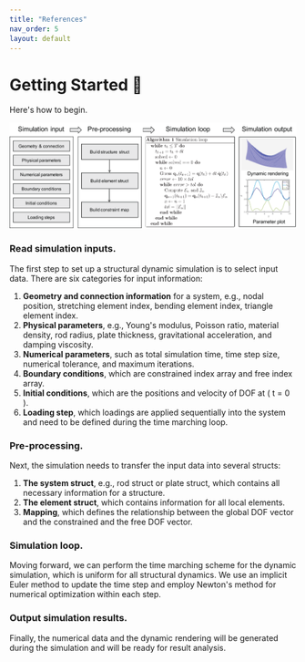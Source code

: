 ```yaml
---
title: "References"
nav_order: 5
layout: default
---
```

# Getting Started 🚀
Here's how to begin.

![Algorithm](assets/figures/process.png)

### Read simulation inputs.

The first step to set up a structural dynamic simulation is to select input data. There are six categories for input information:

1. **Geometry and connection information** for a system, e.g., nodal position, stretching element index, bending element index, triangle element index.
2. **Physical parameters**, e.g., Young's modulus, Poisson ratio, material density, rod radius, plate thickness, gravitational acceleration, and damping viscosity.
3. **Numerical parameters**, such as total simulation time, time step size, numerical tolerance, and maximum iterations.
4. **Boundary conditions**, which are constrained index array and free index array.
5. **Initial conditions**, which are the positions and velocity of DOF at \( t = 0 \).
6. **Loading step**, which loadings are applied sequentially into the system and need to be defined during the time marching loop.

### Pre-processing.

Next, the simulation needs to transfer the input data into several structs:

1. **The system struct**, e.g., rod struct or plate struct, which contains all necessary information for a structure.
2. **The element struct**, which contains information for all local elements.
3. **Mapping**, which defines the relationship between the global DOF vector and the constrained and the free DOF vector.

### Simulation loop.

Moving forward, we can perform the time marching scheme for the dynamic simulation, which is uniform for all structural dynamics. We use an implicit Euler method to update the time step and employ Newton's method for numerical optimization within each step.

### Output simulation results.

Finally, the numerical data and the dynamic rendering will be generated during the simulation and will be ready for result analysis. 